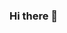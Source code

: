 ### Hi there 👋

<!--
**etienne-bourganel/etienne-bourganel** is a ✨ _special_ ✨ repository because its `README.md` (this file) appears on your GitHub profile.

I am a former sales and customer service guy who happened to have an education degree within mechanical and material science and I am reconverting to become a prgorammer.

I’m currently learning Web Dev via different courses: Learn Enough, Odin Project but also Golang.

Some of my modest achievements in my journey so far:

<a href="https://www.learnenough.com/certificates/cc63d352"><img src="https://www.learnenough.com/certificates/cc63d352/command-line-tutorial.svg" alt="Certificate of Completion for Learn Enough Command Line"></a><a href="https://www.learnenough.com/certificates/cc63d352"><img src="https://www.learnenough.com/certificates/cc63d352/text-editor-tutorial.svg" alt="Certificate of Completion for Learn Enough Text Editor"></a><a href="https://www.learnenough.com/certificates/cc63d352"><img src="https://www.learnenough.com/certificates/cc63d352/git-tutorial.svg" alt="Certificate of Completion for Learn Enough Git"></a>
